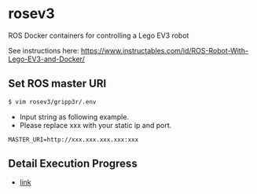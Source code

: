# rosev3
ROS Docker containers for controlling a Lego EV3 robot

See instructions here: https://www.instructables.com/id/ROS-Robot-With-Lego-EV3-and-Docker/

## Set ROS master URI

```bash
$ vim rosev3/gripp3r/.env
```

+ Input string as following example.
+ Please replace xxx with your static ip and port.

```
MASTER_URI=http://xxx.xxx.xxx.xxx:xxx
```

## Detail Execution Progress

+ [link](https://github.com/YI-LING-BA-JI-JHUAN-TI-SHENG/documents/blob/master/Run_With_EV3.md)
